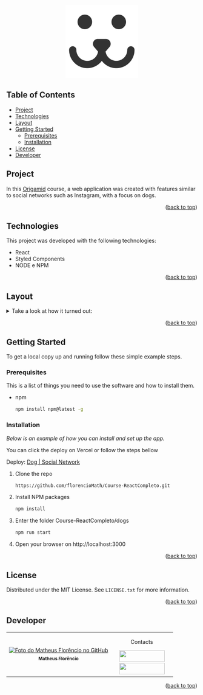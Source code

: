 <a name="readme-top"></a>
<div align="center">
<img src="https://github.com/florencioMath/Course-ReactCompleto/blob/main/readmeFiles/logoDogs.png?raw=true" alt="Aluratube logo" />
</div>

<!-- TABLE OF CONTENTS -->
## Table of Contents
<ul>
  <li><a href="#project">Project</a></li>
  <li><a href="#technologies">Technologies</a></li>
  <li><a href="#layout">Layout</a></li>
    <li>
      <a href="#getting-started">Getting Started</a>
      <ul>
        <li><a href="#prerequisites">Prerequisites</a></li>
        <li><a href="#installation">Installation</a></li>
      </ul>
    </li>
  <li><a href="#license">License</a></li>
  <li><a href="#developer">Developer</a></li>
</ul>

<!-- PROJECT -->
## <a id="project">Project</a>
<p>
In this <a href="https://www.origamid.com">Origamid</a> course, a web application was created with features similar to social networks such as Instagram, with a focus on dogs.
</p>
<p align="right">(<a href="#readme-top">back to top</a>)</p>

## <a id="technologies">Technologies</a>
This project was developed with the following technologies:

- React
- Styled Components
- NODE e NPM
<p align="right">(<a href="#readme-top">back to top</a>)</p>

<!-- LAYOUT -->
## <a id="layout">Layout</a>

<details>
<summary>Take a look at how it turned out:</summary>
  <br>
  <tr>
    <td align="center">
        <p align="center">Dogs creating an account</p>
      <img src="https://github.com/florencioMath/Course-ReactCompleto/blob/main/readmeFiles/dogCria%C3%A7%C3%A3oDeConta.gif?raw=true"  alt="Dogs creating an account"/>
    </td>
    <br>
    <td align="center">
        <p align="center">Dogs adding a photo</p>
      <img src="https://github.com/florencioMath/Course-ReactCompleto/blob/main/readmeFiles/dogAdicionandoDog.gif?raw=true" alt="Dogs adding a photo" />
    </td>
    <br>
    <td align="center">
        <p align="center">Dogs adding a comentary</p>
      <img src="https://github.com/florencioMath/Course-ReactCompleto/blob/main/readmeFiles/dogComentandoFotos.gif?raw=true" alt="Dogs adding a comentary" />
    </td>
    <br>
    <td align="center">
        <p align="center">Dogs statistics</p>
      <img src="https://github.com/florencioMath/Course-ReactCompleto/blob/main/readmeFiles/dogEstatisticas.gif?raw=true" alt="Dogs statistics" />
    </td>
        <br>
    <td align="center">
        <p align="center">Dogs deleting a photo</p>
      <img src="https://github.com/florencioMath/Course-ReactCompleto/blob/main/readmeFiles/dogDeletandoFoto.gif?raw=true" alt="Dogs deleting a photo" />
    </td>
  </tr>
  </details>

<p align="right">(<a href="#readme-top">back to top</a>)</p>


<!-- GETTING STARTED -->
## Getting Started

To get a local copy up and running follow these simple example steps.

### Prerequisites

This is a list of things you need to use the software and how to install them.
* npm
  ```sh
  npm install npm@latest -g
  ```

### Installation

_Below is an example of how you can install and set up the app._

You can click the deploy on Vercel or follow the steps bellow

Deploy: <a href="https://course-dogs.vercel.app/">Dog | Social Network</a> 

1. Clone the repo
   ```sh
   https://github.com/florencioMath/Course-ReactCompleto.git
   ```
2. Install NPM packages
   ```sh
   npm install
   ```
3. Enter the folder Course-ReactCompleto/dogs
   ```sh
   npm run start
   ```
4. Open your browser on http://localhost:3000
   
<p align="right">(<a href="#readme-top">back to top</a>)</p>

<!-- LICENSE -->
## License

Distributed under the MIT License. See `LICENSE.txt` for more information.
<p align="right">(<a href="#readme-top">back to top</a>)</p>


## <a id="developer">Developer</a> 

<table>
  <tr>
    <td align="center">
    <a text-decoration="none" href="https://github.com/1matheusflorencio">
      <img src="https://avatars.githubusercontent.com/u/68713424?s=400&u=62c303b85a95a013cccd6cbd6084952fbc06a4db&v=4" width="150px;" alt="Foto do Matheus Florêncio no GitHub"/>
      <br>
        <sub>
          <b>Matheus Florêncio</b> <br>
        </sub>
    </a>
    </td>
      <td align="center" width="150px">
        <p>Contacts</p>
          <a href="https://www.linkedin.com/in/matheus-flor%C3%AAncio/" target="_blank"><img height="30px" width="120px" src="https://img.shields.io/badge/LinkedIn-0077B5?style=for-the-badge&logo=linkedin&logoColor=white"></a>
          <br>
          <a href="https://www.instagram.com/florenciomath/" target="_blank"><img height="30px" width="120px" src="https://img.shields.io/badge/Instagram-E4405F?style=for-the-badge&logo=instagram&logoColor=white" target="_blank"></a>
      </td>
    </tr>
</table>

<p align="right">(<a href="#readme-top">back to top</a>)</p>
